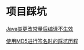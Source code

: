 # 项目踩坑

[Java类更改常量后编译不生效](./subfile/_1Java类更改常量后编译不生效.md)

[使用MD5进行签名时的踩坑历程](./subfile/_2使用MD5进行签名时的踩坑历程.md)